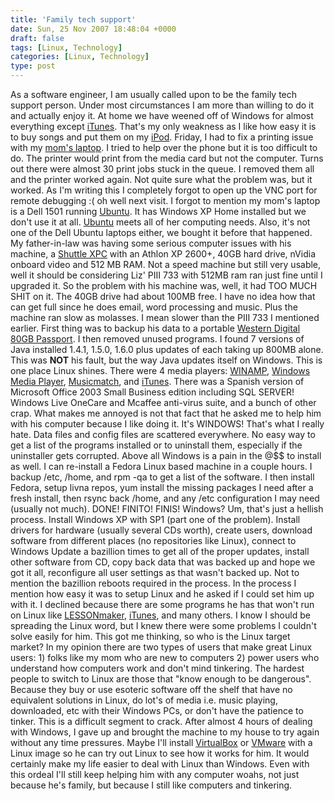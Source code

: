 ```yaml
---
title: 'Family tech support'
date: Sun, 25 Nov 2007 18:48:04 +0000
draft: false
tags: [Linux, Technology]
categories: [Linux, Technology]
type: post
---
```


As a software engineer, I am usually called upon to be the family tech support person. Under most circumstances I am more than willing to do it and actually enjoy it. At home we have weened off of Windows for almost everything except [iTunes](http://www.apple.com/itunes/download/). That's my only weakness as I like how easy it is to buy songs and put them on my [iPod](http://www.apple.com/ipodclassic/). Friday, I had to fix a printing issue with my [mom's laptop](http://zeusville.wordpress.com/2007/04/08/mom-going-linux/). I tried to help over the phone but it is too difficult to do. The printer would print from the media card but not the computer. Turns out there were almost 30 print jobs stuck in the queue. I removed them all and the printer worked again. Not quite sure what the problem was, but it worked. As I'm writing this I completely forgot to open up the VNC port for remote debugging :( oh well next visit. I forgot to mention my mom's laptop is a Dell 1501 running [Ubuntu](http://www.ubuntu.com/). It has Windows XP Home installed but we don't use it at all. [Ubuntu](http://www.ubuntu.com/) meets all of her computing needs. Also, it's not one of the Dell Ubuntu laptops either, we bought it before that happened. My father-in-law was having some serious computer issues with his machine, a [Shuttle XPC](http://us.shuttle.com/barebone/BareboneHome.html) with an Athlon XP 2600+, 40GB hard drive, nVidia onboard video and 512 MB RAM. Not a speed machine but still very usable, well it should be considering Liz' PIII 733 with 512MB ram ran just fine until I upgraded it. So the problem with his machine was, well, it had TOO MUCH SHIT on it. The 40GB drive had about 100MB free. I have no idea how that can get full since he does email, word processing and music. Plus the machine ran slow as molasses. I mean slower than the PIII 733 I mentioned earlier. First thing was to backup his data to a portable [Western Digital 80GB Passport](http://www.wdc.com/en/products/products.asp?driveid=259&language=en). I then removed unused programs. I found 7 versions of Java installed 1.4.1, 1.5.0, 1.6.0 plus updates of each taking up 800MB alone. This was **NOT** his fault, but the way Java updates itself on Windows. This is one place Linux shines. There were 4 media players: [WINAMP](http://www.winamp.com/), [Windows Media Player](http://www.microsoft.com/windows/windowsmedia/player/10/default.aspx), [Musicmatch](http://www.musicmatch.com/), and [iTunes](http://www.apple.com/itunes/). There was a Spanish version of Microsoft Office 2003 Small Business edition including SQL SERVER! Windows Live OneCare and Mcaffee anti-virus suite, and a bunch of other crap. What makes me annoyed is not that fact that he asked me to help him with his computer because I like doing it. It's WINDOWS! That's what I really hate. Data files and config files are scattered everywhere. No easy way to get a list of the programs installed or to uninstall them, especially if the uninstaller gets corrupted. Above all Windows is a pain in the @$$ to install as well. I can re-install a Fedora Linux based machine in a couple hours. I backup /etc, /home, and rpm -qa to get a list of the software. I then install Fedora, setup livna repos, yum install the missing packages I need after a fresh install, then rsync back /home, and any /etc configuration I may need (usually not much). DONE! FINITO! FINIS! Windows? Um, that's just a hellish process. Install Windows XP with SP1 (part one of the problem). Install drivers for hardware (usually several CDs worth), create users, download software from different places (no repositories like Linux), connect to Windows Update a bazillion times to get all of the proper updates, install other software from CD, copy back data that was backed up and hope we got it all, reconfigure all user settings as that wasn't backed up. Not to mention the bazillion reboots required in the process. In the process I mention how easy it was to setup Linux and he asked if I could set him up with it. I declined because there are some programs he has that won't run on Linux like [LESSONmaker](http://www.lessonmaker8.com/), [iTunes](http://www.apple.com/itunes/), and many others. I know I should be spreading the Linux word, but I knew there were some problems I couldn't solve easily for him. This got me thinking, so who is the Linux target market? In my opinion there are two types of users that make great Linux users: 1) folks like my mom who are new to computers 2) power users who understand how computers work and don't mind tinkering. The hardest people to switch to Linux are those that "know enough to be dangerous". Because they buy or use esoteric software off the shelf that have no equivalent solutions in Linux, do lot's of media i.e. music playing, downloaded, etc with their Windows PCs, or don't have the patience to tinker. This is a difficult segment to crack. After almost 4 hours of dealing with Windows, I gave up and brought the machine to my house to try again without any time pressures. Maybe I'll install [VirtualBox](http://www.virtualbox.org/) or [VMware](http://www.vmware.com/products/) with a Linux image so he can try out Linux to see how it works for him. It would certainly make my life easier to deal with Linux than Windows. Even with this ordeal I'll still keep helping him with any computer woahs, not just because he's family, but because I still like computers and tinkering.